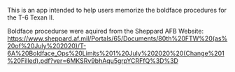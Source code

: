 This is an app intended to help users memorize the boldface procedures for the T-6 Texan II.

Boldface procedurse were aquired from the Sheppard AFB Website: https://www.sheppard.af.mil/Portals/65/Documents/80th%20FTW%20(as%20of%20July%202020)/T-6A%20Boldface_Ops%20Limits%201%20July%202020%20(Change%201%20Filled).pdf?ver=6MKSRv9bhAqu5grpYCRFfQ%3D%3D
